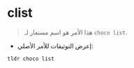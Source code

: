 # clist

> هذا الأمر هو اسم مستعار لـ `choco list`.

- إعرض التوثيقات للأمر الأصلي:

`tldr choco list`
